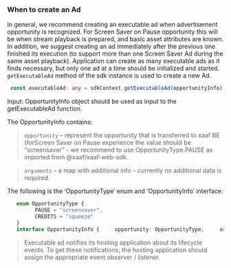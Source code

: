 ### When to create an Ad

In general, we recommend creating an executable ad when advertisement opportunity is recognized. For Screen Saver on Pause opportunity this will be when stream playback is prepared, and basic asset attributes are known.
In addition, we suggest creating an ad immediately after the previous one finished its execution (to support more than one Screen Saver Ad during the same asset playback). Application can create as many executable ads as it finds necessary, but only one ad at a time should be initialized and started.
`getExecutableAd` method of the sdk instance is used to create a new Ad.

``` typescript
 const executableAd: any = sdkContext.getExecutableAd(opportunityInfo);
```

Input: OpportunityInfo object should be used as input to the getExecutableAd function.

The OpportunityInfo contains:

> `opportunity` – represent the opportunity that is transferred to xaaf BE (forScreen Saver on Pause experience the value should be “screensaver” - we recommend to use OpportunityType.PAUSE as imported from @xaaf/xaaf-web-sdk.

> `arguments` – a map with additional info – currently no additional data is required.

The following is the ‘OpportunityType’ enum and ‘OpportunityInfo’ interface:

```typescript
   enum OpportunityType {
         PAUSE = "screensaver", 
         CREDITS = "squeeze"
   }
   interface OpportunityInfo {     opportunity: OpportunityType;     arguments: Map<string, string>;   }
```

> Executable ad notifies its hosting application about its lifecycle events. To get these notifications, the hosting application should assign the appropriate event observer / listener.